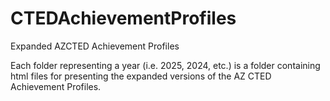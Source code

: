# CTEDAchievementProfiles
Expanded AZCTED Achievement Profiles

Each folder representing a year (i.e. 2025, 2024, etc.) is a folder containing html files for presenting the expanded versions of the AZ CTED Achievement Profiles.
